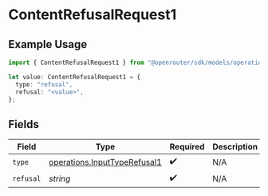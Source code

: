 # ContentRefusalRequest1

## Example Usage

```typescript
import { ContentRefusalRequest1 } from "@openrouter/sdk/models/operations";

let value: ContentRefusalRequest1 = {
  type: "refusal",
  refusal: "<value>",
};
```

## Fields

| Field                                                                        | Type                                                                         | Required                                                                     | Description                                                                  |
| ---------------------------------------------------------------------------- | ---------------------------------------------------------------------------- | ---------------------------------------------------------------------------- | ---------------------------------------------------------------------------- |
| `type`                                                                       | [operations.InputTypeRefusal1](../../models/operations/inputtyperefusal1.md) | :heavy_check_mark:                                                           | N/A                                                                          |
| `refusal`                                                                    | *string*                                                                     | :heavy_check_mark:                                                           | N/A                                                                          |